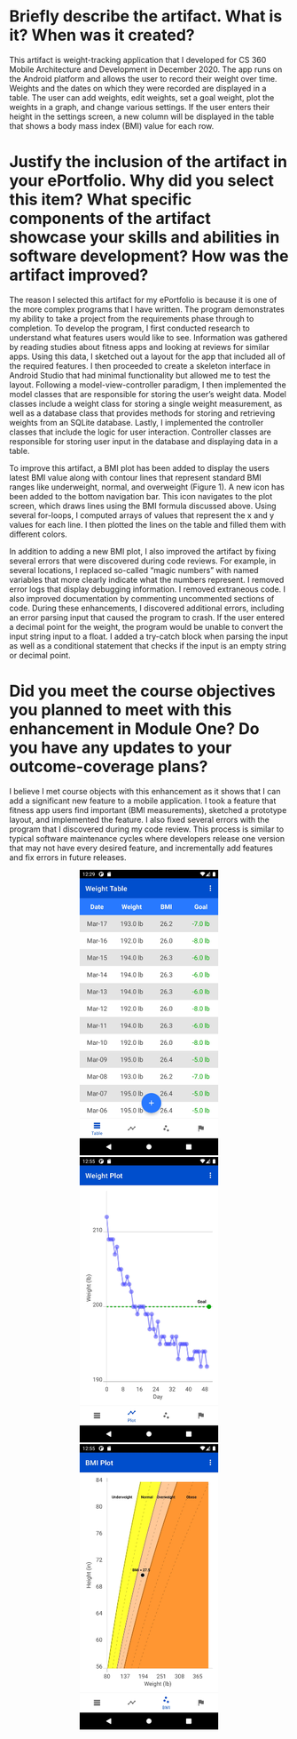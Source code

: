 # Briefly describe the artifact. What is it? When was it created?
This artifact is weight-tracking application that I developed for CS 360 Mobile Architecture and Development in December 2020. The app runs on the Android platform and allows the user to record their weight over time. Weights and the dates on which they were recorded are displayed in a table. The user can add weights, edit weights, set a goal weight, plot the weights in a graph, and change various settings. If the user enters their height in the settings screen, a new column will be displayed in the table that shows a body mass index (BMI) value for each row.

# Justify the inclusion of the artifact in your ePortfolio. Why did you select this item? What specific components of the artifact showcase your skills and abilities in software development? How was the artifact improved?
The reason I selected this artifact for my ePortfolio is because it is one of the more complex programs that I have written. The program demonstrates my ability to take a project from the requirements phase through to completion. To develop the program, I first conducted research to understand what features users would like to see. Information was gathered by reading studies about fitness apps and looking at reviews for similar apps. Using this data, I sketched out a layout for the app that included all of the required features. I then proceeded to create a skeleton interface in Android Studio that had minimal functionality but allowed me to test the layout. Following a model-view-controller paradigm, I then implemented the model classes that are responsible for storing the user’s weight data. Model classes include a weight class for storing a single weight measurement, as well as a database class that provides methods for storing and retrieving weights from an SQLite database. Lastly, I implemented the controller classes that include the logic for user interaction. Controller classes are responsible for storing user input in the database and displaying data in a table.

To improve this artifact, a BMI plot has been added to display the users latest BMI value along with contour lines that represent standard BMI ranges like underweight, normal, and overweight (Figure 1). A new icon has been added to the bottom navigation bar. This icon navigates to the plot screen, which draws lines using the BMI formula discussed above. Using several for-loops, I computed arrays of values that represent the x and y values for each line. I then plotted the lines on the table and filled them with different colors.

In addition to adding a new BMI plot, I also improved the artifact by fixing several errors that were discovered during code reviews. For example, in several locations, I replaced so-called “magic numbers” with named variables that more clearly indicate what the numbers represent. I removed error logs that display debugging information. I removed extraneous code. I also improved documentation by commenting uncommented sections of code. During these enhancements, I discovered additional errors, including an error parsing input that caused the program to crash. If the user entered a decimal point for the weight, the program would be unable to convert the input string input to a float. I added a try-catch block when parsing the input as well as a conditional statement that checks if the input is an empty string or decimal point.  


# Did you meet the course objectives you planned to meet with this enhancement in Module One? Do you have any updates to your outcome-coverage plans?
I believe I met course objects with this enhancement as it shows that I can add a significant new feature to a mobile application. I took a feature that fitness app users find important (BMI measurements), sketched a prototype layout, and implemented the feature. I also fixed several errors with the program that I discovered during my code review. This process is similar to typical software maintenance cycles where developers release one version that may not have every desired feature, and incrementally add features and fix errors in future releases.

<p align="center">
     <img src="/images/Table_Light.jpeg" alt="alt text" width="250px" hspace="10">
     <img src="/images/Plot_Light.jpeg" alt="alt text" width="250px" hspace="10">
     <img src="/images/BMI_Light.jpeg" alt="alt text" width="250px" hspace="10">
</p>


